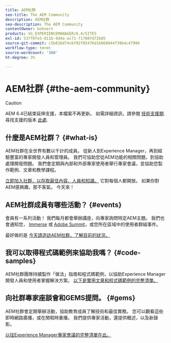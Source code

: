 ```yaml
---
title: AEM社群
seo-title: The AEM Community
description: AEM社群
seo-description: The AEM Community
contentOwner: bohnert
products: SG_EXPERIENCEMANAGER/6.4/SITES
exl-id: 537f6fe5-011b-4d4a-ac71-71708fd72b85
source-git-commit: c5b816d74c6f02f85476d16868844f39b4c47996
workflow-type: tm+mt
source-wordcount: '360'
ht-degree: 3%

---
```


# AEM社群 {#the-aem-community}

>[!CAUTION]
>
>AEM 6.4已結束延伸支援，本檔案不再更新。 如需詳細資訊，請參閱 [技術支援期](https://helpx.adobe.com//tw/support/programs/eol-matrix.html). 尋找支援的版本 [此處](https://experienceleague.adobe.com/docs/).

## 什麼是AEM社群？ {#what-is}

AEM社群在全世界有數以千計的成員。 從新人到Experience Manager，再到經驗豐富的專家開發人員和管理員。  我們可協助您從AEM功能的相關問題，到協助處理開發問題。 我們會定期與內部和外部專家使用者舉行專家會議，並協助您製作範例、文章和教學課程。

[立即加入社群，以存取最佳內容、人員和知識。](https://forums.adobe.com/community/experience-cloud/marketing-cloud/experience-manager) 它對每個人都開放。 如果你對AEM感興趣，那不客氣。 今天來！

## AEM社群成員有哪些活動？ {#events}

會員有一系列活動！ 我們每月都會舉辦講座，向專家詢問特定AEM主題。 我們也會通知您， [Immerse](http://help-forums.adobe.com/content/adobeforums/en/experience-manager-forum/adobe-experience-manager.topic.html/forum__fb7p-the_immerseagendai.html) 或 [Adobe Summit](http://summit.adobe.com/na/?promoid=6JMR7JQY&amp;mv=other)，或您所在區域中的使用者群組事件。

最好做的是 [今天請造訪AEM社群，了解目前的狀況。](http://help-forums.adobe.com/content/adobeforums/en/experience-manager-forum/adobe-experience-manager.html)

## 我可以取得程式碼範例來協助我嗎？ {#code-samples}

AEM社群團隊持續製作「做法」指南和程式碼範例，以協助Experience Manager開發人員和使用者掌握解決方案。 [以下是實用文章和程式碼範例的完整清單。](https://helpx.adobe.com/experience-manager/topics/how-to.html)

## 向社群專家座談會和GEMS提問。 {#gems}

AEM社群會定期舉辦活動，協助教育成員了解技術和最佳實務。 您可以觀看這些即時網路廣播，或在閒暇時重播。 我們提供專家活動，還提供概述，以及新錄影。

[以往Experience Manager專家會議的完整清單在此。](https://helpx.adobe.com/experience-manager/kt/eseminars/ask-the-expert/atace-index.html)
